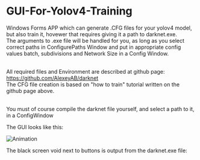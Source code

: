 # GUI-For-Yolov4-Training
Windows Forms APP which can generate .CFG files for your yolov4 model, but also train it, hovewer that requires giving it a path to darknet.exe. <br>
The arguments to .exe file will be handled for you, as long as you select correct paths in ConfigurePaths Window and put in appropriate config values batch, subdivisions and Network Size in a Config Window.<br><br>

All required files and Environment are described at github page: https://github.com/AlexeyAB/darknet <br>
The CFG file creation is based on "how to train" tutorial written on the github page above.<br><br>

You must of course compile the darknet file yourself, and select a path to it, in a ConfigWindow <br>

The GUI looks like this:

![Animation](https://user-images.githubusercontent.com/56163226/130072119-ad89672a-bef3-4b4b-8971-e6efbd5fd976.gif)

The black screen void next to buttons is output from the darknet.exe file:

